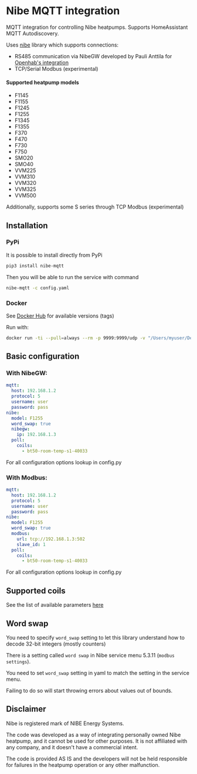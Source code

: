 # Nibe MQTT integration
MQTT integration for controlling Nibe heatpumps. Supports HomeAssistant MQTT Autodiscovery.

Uses [nibe](https://github.com/yozik04/nibe) library which supports connections:
  - RS485 communication via NibeGW developed by Pauli Anttila for [Openhab's integration](https://www.openhab.org/addons/bindings/nibeheatpump/)
  - TCP/Serial Modbus (experimental)

#### Supported heatpump models
 - F1145
 - F1155
 - F1245
 - F1255
 - F1345
 - F1355
 - F370
 - F470
 - F730
 - F750
 - SMO20
 - SMO40
 - VVM225
 - VVM310
 - VVM320
 - VVM325
 - VVM500

Additionally, supports some S series through TCP Modbus (experimental)

## Installation
### PyPi
It is possible to install directly from PyPi
```bash
pip3 install nibe-mqtt
```

Then you will be able to run the service with command
```bash
nibe-mqtt -c config.yaml
```

### Docker
See [Docker Hub](https://hub.docker.com/repository/docker/yozik04/nibe-mqtt) for available versions (tags)

Run with:
```bash
docker run -ti --pull=always --rm -p 9999:9999/udp -v "/Users/myuser/Desktop/config.yaml:/config/nibe-mqtt/config.yaml:ro" yozik04/nibe-mqtt:latest
```

## Basic configuration

### With NibeGW:
```yaml
mqtt:
  host: 192.168.1.2
  protocol: 5
  username: user
  password: pass
nibe:
  model: F1255
  word_swap: true
  nibegw:
    ip: 192.168.1.3
  poll:
    coils:
      - bt50-room-temp-s1-40033
```

For all configuration options lookup in config.py

### With Modbus:
```yaml
mqtt:
  host: 192.168.1.2
  protocol: 5
  username: user
  password: pass
nibe:
  model: F1255
  word_swap: true
  modbus:
    url: tcp://192.168.1.3:502
    slave_id: 1
  poll:
    coils:
      - bt50-room-temp-s1-40033
```

For all configuration options lookup in config.py

## Supported coils
See the list of available parameters [here](https://github.com/yozik04/nibe/tree/master/nibe/data)

## Word swap
You need to specify `word_swap` setting to let this library understand how to decode 32-bit integers (mostly counters)

There is a setting called `word swap` in Nibe service menu 5.3.11 (`modbus settings`).

You need to set `word_swap` setting in yaml to match the setting in the service menu.

Failing to do so will start throwing errors about values out of bounds.

## Disclaimer
Nibe is registered mark of NIBE Energy Systems.

The code was developed as a way of integrating personally owned Nibe heatpump, and it cannot be used for other purposes. It is not affiliated with any company, and it doesn't have a commercial intent.

The code is provided AS IS and the developers will not be held responsible for failures in the heatpump operation or any other malfunction.
